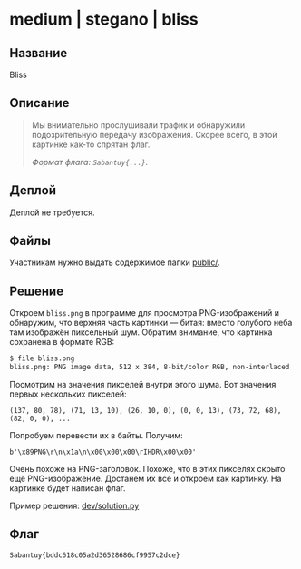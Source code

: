# medium | stegano | bliss

## Название

Bliss

## Описание

> Мы внимательно прослушивали трафик и обнаружили подозрительную передачу изображения. Скорее всего, в этой картинке как-то спрятан флаг.
> 
> _Формат флага: `Sabantuy{...}`._

## Деплой

Деплой не требуется.

## Файлы

Участникам нужно выдать содержимое папки [public/](public/).

## Решение

Откроем `bliss.png` в программе для просмотра PNG-изображений и обнаружим, что верхняя часть картинки — битая: вместо голубого неба там изображён пиксельный шум. Обратим внимание, что картинка сохранена в формате RGB:

```bash
$ file bliss.png
bliss.png: PNG image data, 512 x 384, 8-bit/color RGB, non-interlaced
```

Посмотрим на значения пикселей внутри этого шума. Вот значения первых нескольких пикселей:

```
(137, 80, 78), (71, 13, 10), (26, 10, 0), (0, 0, 13), (73, 72, 68), (82, 0, 0), ...
```

Попробуем перевести их в байты. Получим:

```
b'\x89PNG\r\n\x1a\n\x00\x00\x00\rIHDR\x00\x00'
```

Очень похоже на PNG-заголовок. Похоже, что в этих пикселях скрыто ещё PNG-изображение. Достанем их все и откроем как картинку. На картинке будет написан флаг.

Пример решения: [dev/solution.py](dev/solution.py)

## Флаг

```
Sabantuy{bddc618c05a2d36528686cf9957c2dce}
```
